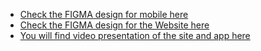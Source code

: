 - [Check the FIGMA design for mobile here](https://www.figma.com/proto/t806FyuWFnJKOB3joHsUy3/telehack?type=design&node-id=24-235&t=5qijP6Kam6ajlaes-0&scaling=scale-down&page-id=0%3A1&starting-point-node-id=2%3A6)
- [Check the FIGMA design for the Website here](https://www.figma.com/file/zMhZq53et8prCRyEZxnXdv/Untitled?type=design&node-id=0%3A1&mode=design&t=UAom32uMj60erTEm-1)
- [You will find video presentation of the site and app here](https://drive.google.com/drive/folders/13Mgj9oViC_pgS2KLIBTISm4VcpzFZ7mk?usp=sharing)
